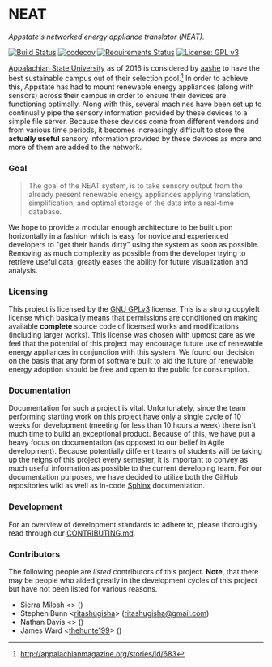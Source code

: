# NEAT
_Appstate's networked energy appliance translator (NEAT)._

[![Build Status](https://travis-ci.org/ritashugisha/neat.svg?branch=master)](https://travis-ci.org/ritashugisha/neat)
[![codecov](https://codecov.io/gh/ritashugisha/neat/branch/master/graph/badge.svg)](https://codecov.io/gh/ritashugisha/neat)
[![Requirements Status](https://requires.io/github/ritashugisha/neat/requirements.svg?branch=master)](https://requires.io/github/ritashugisha/neat/requirements/?branch=master)
[![License: GPL v3](https://img.shields.io/badge/License-GPL%20v3-blue.svg)](http://www.gnu.org/licenses/gpl-3.0)



[Appalachian State University](http://www.appstate.edu/) as of 2016 is considered by [aashe](http://www.aashe.org/) to have the best sustainable campus out of their selection pool.[^1]
In order to achieve this, Appstate has had to mount renewable energy appliances (along with sensors) across their campus in order to ensure their devices are functioning optimally.
Along with this, several machines have been set up to continually pipe the sensory information provided by these devices to a simple file server.
Because these devices come from different vendors and from various time periods, it becomes increasingly difficult to store the **actually useful** sensory information provided by these devices as more and more of them are added to the network.

### Goal

> The goal of the NEAT system, is to take sensory output from the already present renewable energy appliances applying translation, simplification, and optimal storage of the data into a real-time database.

We hope to provide a modular enough architecture to be built upon horizontally in a fashion which is easy for novice and experienced developers to "get their hands dirty" using the system as soon as possible.
Removing as much complexity as possible from the developer trying to retrieve useful data, greatly eases the ability for future visualization and analysis.


### Licensing

This project is licensed by the [GNU GPLv3](https://www.gnu.org/licenses/gpl-3.0.en.html) license.
This is a strong copyleft license which basically means that permissions are conditioned on making available **complete** source code of licensed works and modifications (including larger works).
This license was chosen with upmost care as we feel that the potential of this project may encourage future use of renewable energy appliances in conjunction with this system.
We found our decision on the basis that any form of software built to aid the future of renewable energy adoption should be free and open to the public for consumption.


### Documentation

Documentation for such a project is vital.
Unfortunately, since the team performing starting work on this project have only a single cycle of 10 weeks for development (meeting for less than 10 hours a week) there isn't much time to build an exceptional product.
Because of this, we have put a heavy focus on documentation (as opposed to our belief in Agile development).
Because potentially different teams of students will be taking up the reigns of this project every semester, it is important to convey as much useful information as possible to the current developing team.
For our documentation purposes, we have decided to utilize both the GitHub repositories wiki as well as in-code [Sphinx](http://www.sphinx-doc.org/en/stable/) documentation.


### Development

For an overview of development standards to adhere to, please thoroughly read through our [CONTRIBUTING.md](./CONTRIBUTING.md).


### Contributors

The following people are _listed_ contributors of this project.
**Note**, that there may be people who aided greatly in the development cycles of this project but have not been listed for various reasons.

<!-- A note to editors of this list, please keep to the list format as much as possible -->

- Sierra Milosh <[]()> ([](mailto:))
- Stephen Bunn <[ritashugisha](https://github.com/ritashugisha)> ([ritashugisha@gmail.com](mailto:ritashugisha@gmail.com))
- Nathan Davis <[]()> ([](mailto:))
- James Ward <[thehunte199](https://github.com/thehunte199)> ([](mailto:))

 

[^1]: http://appalachianmagazine.org/stories/id/683

